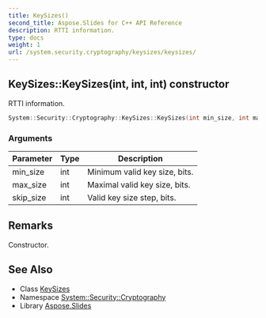```yaml
---
title: KeySizes()
second_title: Aspose.Slides for C++ API Reference
description: RTTI information.
type: docs
weight: 1
url: /system.security.cryptography/keysizes/keysizes/
---
```

## KeySizes::KeySizes(int, int, int) constructor


RTTI information.

```cpp
System::Security::Cryptography::KeySizes::KeySizes(int min_size, int max_size, int skip_size)
```


### Arguments

| Parameter | Type | Description |
| --- | --- | --- |
| min_size | int | Minimum valid key size, bits. |
| max_size | int | Maximal valid key size, bits. |
| skip_size | int | Valid key size step, bits. |
## Remarks


Constructor. 
## See Also

* Class [KeySizes](../)
* Namespace [System::Security::Cryptography](../../)
* Library [Aspose.Slides](../../../)